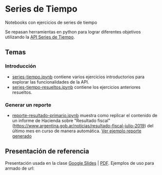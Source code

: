 # Series de Tiempo
Notebooks con ejercicios de series de tiempo


Se repasan herramientas en python para lograr diferentes objetivos utilizando la [API Series de Tiempo](https://apis.datos.gob.ar/series).

## Temas

### Introducción

* [series-tiempo.ipynb](https://github.com/datosgobar/analisis-datos-python/blob/master/Series%20de%20Tiempo/series-tiempo.ipynb) contiene varios ejercicios introductorios para explorar las funcionalidades de la API.
* [series-tiempo-resueltos.ipynb](https://github.com/datosgobar/analisis-datos-python/blob/master/Series%20de%20Tiempo/series-tiempo-resueltos.ipynb) contiene los ejercicios anteriores resueltos.

### Generar un reporte

* [reporte-resultado-primario.ipynb](https://github.com/datosgobar/analisis-datos-python/blob/master/Series%20de%20Tiempo/reporte-resultado-primario.ipynb) muestra como replicar el contenido de un informe de Hacienda sobre "Resultado fiscal" (https://www.argentina.gob.ar/noticias/resultado-fiscal-julio-2019) del último mes en curso de manera automática. [Ver ejemplo reporte generado](https://datosgobar.github.io/analisis-datos-python/Ejercicios/reportes/resultado-primario.html)

## Presentación de referencia  

Presentación usada en la clase [Google Slides](https://docs.google.com/presentation/d/1-KYHA4Nx7vQF2SKH0J_uDjVFYFZ2RwPoZvSD9EWGKOs) | [PDF](https://docs.google.com/presentation/d/1-KYHA4Nx7vQF2SKH0J_uDjVFYFZ2RwPoZvSD9EWGKOs/export/pdf). Ejemplos de uso para armado de url: 

